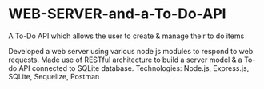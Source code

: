# WEB-SERVER-and-a-To-Do-API
A To-Do API which allows the user to create &amp; manage their to do items

Developed a web server using various node js modules to respond to web requests. 
Made use of RESTful architecture to build a server model & a To-do API connected to SQLite database. 
Technologies: Node.js, Express.js, SQLite, Sequelize, Postman
